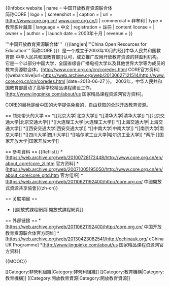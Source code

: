 {{Infobox website
| name = 中国开放教育资源联合体<br />简称CORE
| logo =
| screenshot =
| caption =
| url = [http://www.core.org.cn/ www.core.org.cn/]
| commercial = 非牟利 
| type = 教育影片藏庫
| language = 中文
| registration = 註冊
| content license = 
| owner = 
| author = 
| launch date = 2003年十月
| revenue = 
}}

'''中国开放教育资源联合体'''（{{lang|en|'''China Open Resources for Education''' 简称CORE }}）是一个成立于2003年10月的经[[中华人民共和国教育部|中华人民共和国教育部]]认可，成立推广应用开放教育资源的非盈利机构。它是一个以部分中国大学，全国省级各广播电视大学以及其他世界大学等为成员的教育资源联合体。<ref>[http://www.core.org.cn/cn/coredes.html CORE官方资料] {{webarchive|url=https://web.archive.org/web/20130627121514/http://www.core.org.cn/cn/coredes.html |date=2013-06-27 }}。 </ref>2003年，中华人民共和国教育部启动了高等学校精品课程建设工作。<ref>[http://www.jingpinke.com/about/us 国家精品课程资源网官方资料]。 </ref> 

CORE的目标是给中国的大学提供免费的，自由获取的全球开放教育资源。

== 领先带头的大学 ==
*[[北京大学|北京大学]]
*[[清华大学|清华大学]]
*[[北京交通大学|北京交通大学]]
*[[大连理工大学|大连理工大学]]
*[[上海交通大学|上海交通大学]]
*[[西安交通大学|西安交通大学]]
*[[中南大学|中南大学]]
*[[南京大学|南京大学]]
*[[四川大学|四川大学]]
*[[哈尔滨工业大学|哈尔滨工业大学]]
*两所 [[国家开放大学|国家开放大学]]


== 參考資料 ==
{{Reflist}}
*[https://web.archive.org/web/20100728172448/http://www.core.org.cn/en/about_core/core_zl.htm 官方资料]
*[https://web.archive.org/web/20071005195050/http://www.core.org.cn/en/about_core/core_gltd.htm 官方组织]
*[https://web.archive.org/web/20110621192400/http://core.org.cn/ 中國開放式資源共享協會]{{zh-cn}}

== 关联項目 ==
* [[開放式課程網頁|開放式課程網頁]]

== 外部链接 ==
*[https://web.archive.org/web/20110621192400/http://core.org.cn/ 中国开放教育资源联合体官方网址]
*[https://web.archive.org/web/20130423082541/http://echinauk.org/ eChina UK Programme]
*[http://www.jingpinke.com/about/us 国家精品课程资源网官方资料]

{{MOOC}}

[[Category:非營利組織|Category:非營利組織]]
[[Category:教育機構|Category:教育機構]]
[[Category:開放教育資源|Category:開放教育資源]]